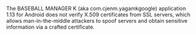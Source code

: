 The BASEBALL MANAGER K (aka com.cjenm.yagamkgoogle) application 1.13 for Android does not verify X.509 certificates from SSL servers, which allows man-in-the-middle attackers to spoof servers and obtain sensitive information via a crafted certificate.